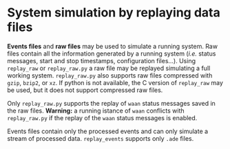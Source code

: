 # System simulation by replaying data files

**Events files** and **raw files** may be used to simulate a running system.
Raw files contain all the information generated by a running system (_i.e._ status messages, start and stop timestamps, configuration files...).
Using `replay_raw` or `replay_raw.py` a raw file may be replayed simulating a full working system.
`replay_raw.py` also supports raw files compressed with `gzip`, `bzip2`, or `xz`.
If python is not available, the C version of `replay_raw` may be used, but it does not support compressed raw files.

Only `replay_raw.py` supports the replay of `waan` status messages saved in the raw files.
**Warning:** a running istance of `waan` conflicts with `replay_raw.py` if the replay of the `waan` status messages is enabled.

Events files contain only the processed events and can only simulate a stream of processed data.
`replay_events` supports only `.ade` files.
